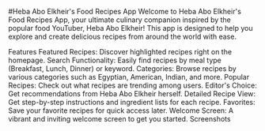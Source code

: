 #Heba Abo Elkheir's Food Recipes App
Welcome to Heba Abo Elkheir's Food Recipes App, your ultimate culinary companion inspired by the popular food YouTuber, Heba Abo Elkheir! This app is designed to help you explore and create delicious recipes from around the world with ease.

Features
Featured Recipes: Discover highlighted recipes right on the homepage.
Search Functionality: Easily find recipes by meal type (Breakfast, Lunch, Dinner) or keyword.
Categories: Browse recipes by various categories such as Egyptian, American, Indian, and more.
Popular Recipes: Check out what recipes are trending among users.
Editor's Choice: Get recommendations from Heba Abo Elkheir herself.
Detailed Recipe View: Get step-by-step instructions and ingredient lists for each recipe.
Favorites: Save your favorite recipes for quick access later.
Welcome Screen: A vibrant and inviting welcome screen to get you started.
Screenshots
